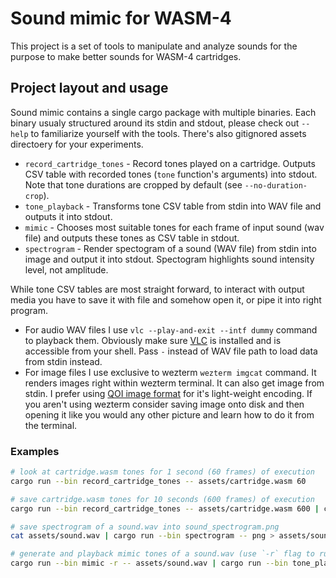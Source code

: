 # Sound mimic for WASM-4

This project is a set of tools to manipulate and analyze sounds for the purpose to make better sounds for WASM-4 cartridges.

## Project layout and usage

Sound mimic contains a single cargo package with multiple binaries. Each binary usualy structured around its stdin and stdout, please check out `--help` to familiarize yourself with the tools. There's also gitignored assets directoery for your experiments.

<!-- WARN: Please update cli documentation if documentation below is changed -->
- `record_cartridge_tones` - Record tones played on a cartridge. Outputs CSV table with recorded tones (`tone` function's arguments) into stdout. Note that tone durations are cropped by default (see `--no-duration-crop`).
- `tone_playback` - Transforms tone CSV table from stdin into WAV file and outputs it into stdout.
- `mimic` - Chooses most suitable tones for each frame of input sound (wav file) and outputs these tones as CSV table in stdout.
- `spectrogram` - Render spectogram of a sound (WAV file) from stdin into image and output it into stdout. Spectogram highlights sound intensity level, not amplitude.

While tone CSV tables are most straight forward, to interact with output media you have to save it with file and somehow open it, or pipe it into right program.

- For audio WAV files I use `vlc --play-and-exit --intf dummy` command to playback them. Obviously make sure [VLC](https://www.videolan.org/vlc/) is installed and is accessible from your shell. Pass `-` instead of WAV file path to load data from stdin instead.
- For image files I use exclusive to wezterm `wezterm imgcat` command. It renders images right within wezterm terminal. It can also get image from stdin. I prefer using [QOI image format](https://en.wikipedia.org/wiki/QOI_(image_format)) for it's light-weight encoding. If you aren't using wezterm consider saving image onto disk and then opening it like you would any other picture and learn how to do it from the terminal.

### Examples

```bash
# look at cartridge.wasm tones for 1 second (60 frames) of execution
cargo run --bin record_cartridge_tones -- assets/cartridge.wasm 60

# save cartridge.wasm tones for 10 seconds (600 frames) of execution
cargo run --bin record_cartridge_tones -- assets/cartridge.wasm 600 | cargo run --bin tone_playback > assets/cartridge_recording.wav

# save spectrogram of a sound.wav into sound_spectrogram.png
cat assets/sound.wav | cargo run --bin spectrogram -- png > assets/sound_spectrogram.png

# generate and playback mimic tones of a sound.wav (use `-r` flag to run in release mode)
cargo run --bin mimic -r -- assets/sound.wav | cargo run --bin tone_playback | vlc --play-and-exit --intf dummy -
```
